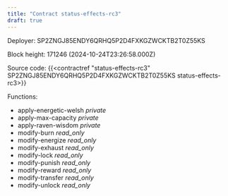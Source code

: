 ```yaml
---
title: "Contract status-effects-rc3"
draft: true
---
```

Deployer: SP2ZNGJ85ENDY6QRHQ5P2D4FXKGZWCKTB2T0Z55KS


 



Block height: 171246 (2024-10-24T23:26:58.000Z)

Source code: {{<contractref "status-effects-rc3" SP2ZNGJ85ENDY6QRHQ5P2D4FXKGZWCKTB2T0Z55KS status-effects-rc3>}}

Functions:

* apply-energetic-welsh _private_
* apply-max-capacity _private_
* apply-raven-wisdom _private_
* modify-burn _read_only_
* modify-energize _read_only_
* modify-exhaust _read_only_
* modify-lock _read_only_
* modify-punish _read_only_
* modify-reward _read_only_
* modify-transfer _read_only_
* modify-unlock _read_only_
